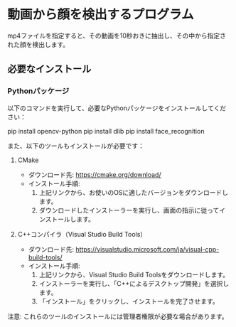 # 動画から顔を検出するプログラム
mp4ファイルを指定すると、その動画を10秒おきに抽出し、その中から指定された顔を検出します。

## 必要なインストール

### Pythonパッケージ

以下のコマンドを実行して、必要なPythonパッケージをインストールしてください：

pip install opencv-python
pip install dlib
pip install face_recognition


また、以下のツールもインストールが必要です：

1. CMake
   - ダウンロード先: https://cmake.org/download/
   - インストール手順:
     1. 上記リンクから、お使いのOSに適したバージョンをダウンロードします。
     2. ダウンロードしたインストーラーを実行し、画面の指示に従ってインストールします。

2. C++コンパイラ（Visual Studio Build Tools）
   - ダウンロード先: https://visualstudio.microsoft.com/ja/visual-cpp-build-tools/
   - インストール手順:
     1. 上記リンクから、Visual Studio Build Toolsをダウンロードします。
     2. インストーラーを実行し、「C++によるデスクトップ開発」を選択します。
     3. 「インストール」をクリックし、インストールを完了させます。

注意: これらのツールのインストールには管理者権限が必要な場合があります。